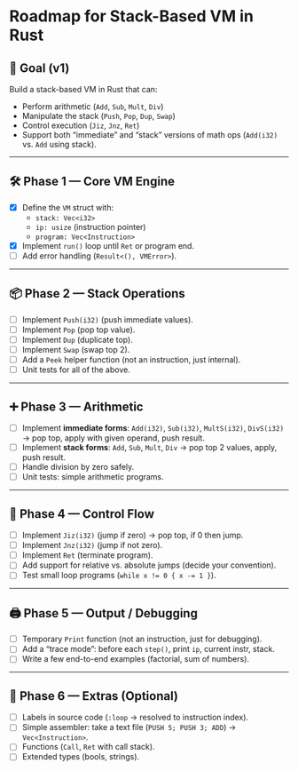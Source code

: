 # Roadmap for Stack-Based VM in Rust

## 🎯 Goal (v1)
Build a stack-based VM in Rust that can:
- Perform arithmetic (`Add`, `Sub`, `Mult`, `Div`)
- Manipulate the stack (`Push`, `Pop`, `Dup`, `Swap`)
- Control execution (`Jiz`, `Jnz`, `Ret`)
- Support both “immediate” and “stack” versions of math ops (`Add(i32)` vs. `Add` using stack).

---

## 🛠️ Phase 1 — Core VM Engine
- [x] Define the `VM` struct with:
  - `stack: Vec<i32>`
  - `ip: usize` (instruction pointer)
  - `program: Vec<Instruction>`
- [x] Implement `run()` loop until `Ret` or program end.
- [ ] Add error handling (`Result<(), VMError>`).

---

## 📦 Phase 2 — Stack Operations
- [ ] Implement `Push(i32)` (push immediate values).
- [ ] Implement `Pop` (pop top value).
- [ ] Implement `Dup` (duplicate top).
- [ ] Implement `Swap` (swap top 2).
- [ ] Add a `Peek` helper function (not an instruction, just internal).
- [ ] Unit tests for all of the above.

---

## ➕ Phase 3 — Arithmetic
- [ ] Implement **immediate forms**: `Add(i32)`, `Sub(i32)`, `MultS(i32)`, `DivS(i32)` → pop top, apply with given operand, push result.
- [ ] Implement **stack forms**: `Add`, `Sub`, `Mult`, `Div` → pop top 2 values, apply, push result.
- [ ] Handle division by zero safely.
- [ ] Unit tests: simple arithmetic programs.

---

## 🔁 Phase 4 — Control Flow
- [ ] Implement `Jiz(i32)` (jump if zero) → pop top, if 0 then jump.
- [ ] Implement `Jnz(i32)` (jump if not zero).
- [ ] Implement `Ret` (terminate program).
- [ ] Add support for relative vs. absolute jumps (decide your convention).
- [ ] Test small loop programs (`while x != 0 { x -= 1 }`).

---

## 🖨️ Phase 5 — Output / Debugging
- [ ] Temporary `Print` function (not an instruction, just for debugging).
- [ ] Add a “trace mode”: before each `step()`, print `ip`, current instr, stack.
- [ ] Write a few end-to-end examples (factorial, sum of numbers).

---

## 🚀 Phase 6 — Extras (Optional)
- [ ] Labels in source code (`:loop` → resolved to instruction index).
- [ ] Simple assembler: take a text file (`PUSH 5; PUSH 3; ADD`) → `Vec<Instruction>`.
- [ ] Functions (`Call`, `Ret` with call stack).
- [ ] Extended types (bools, strings).
